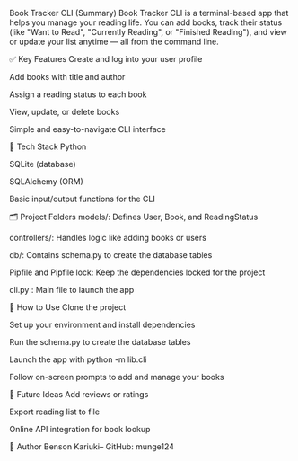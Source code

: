 Book Tracker CLI (Summary)
Book Tracker CLI is a terminal-based app that helps you manage your reading life. You can add books, track their status (like "Want to Read", "Currently Reading", or "Finished Reading"), and view or update your list anytime — all from the command line.

✅ Key Features
Create and log into your user profile

Add books with title and author

Assign a reading status to each book

View, update, or delete books

Simple and easy-to-navigate CLI interface

🧰 Tech Stack
Python

SQLite (database)

SQLAlchemy (ORM)

Basic input/output functions for the CLI

🗂 Project Folders
models/: Defines User, Book, and ReadingStatus

controllers/: Handles logic like adding books or users

db/: Contains schema.py to create the database tables

Pipfile and Pipfile lock: Keep the dependencies locked for the project

cli.py : Main file to launch the app

🏁 How to Use
Clone the project

Set up your environment and install dependencies

Run the schema.py to create the database tables

Launch the app with python -m lib.cli

Follow on-screen prompts to add and manage your books

🔮 Future Ideas
Add reviews or ratings

Export reading list to file

Online API integration for book lookup

👤 Author
Benson Kariuki– GitHub: munge124

